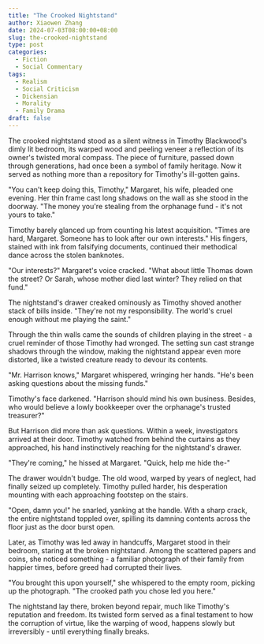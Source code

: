 ```yaml
---
title: "The Crooked Nightstand"
author: Xiaowen Zhang
date: 2024-07-03T08:00:00+08:00
slug: the-crooked-nightstand
type: post
categories:
  - Fiction
  - Social Commentary
tags:
  - Realism
  - Social Criticism
  - Dickensian
  - Morality
  - Family Drama
draft: false
---
```


The crooked nightstand stood as a silent witness in Timothy Blackwood's dimly lit bedroom, its warped wood and peeling veneer a reflection of its owner's twisted moral compass. The piece of furniture, passed down through generations, had once been a symbol of family heritage. Now it served as nothing more than a repository for Timothy's ill-gotten gains.

"You can't keep doing this, Timothy," Margaret, his wife, pleaded one evening. Her thin frame cast long shadows on the wall as she stood in the doorway. "The money you're stealing from the orphanage fund - it's not yours to take."

Timothy barely glanced up from counting his latest acquisition. "Times are hard, Margaret. Someone has to look after our own interests." His fingers, stained with ink from falsifying documents, continued their methodical dance across the stolen banknotes.

"Our interests?" Margaret's voice cracked. "What about little Thomas down the street? Or Sarah, whose mother died last winter? They relied on that fund."

The nightstand's drawer creaked ominously as Timothy shoved another stack of bills inside. "They're not my responsibility. The world's cruel enough without me playing the saint."

Through the thin walls came the sounds of children playing in the street - a cruel reminder of those Timothy had wronged. The setting sun cast strange shadows through the window, making the nightstand appear even more distorted, like a twisted creature ready to devour its contents.

"Mr. Harrison knows," Margaret whispered, wringing her hands. "He's been asking questions about the missing funds."

Timothy's face darkened. "Harrison should mind his own business. Besides, who would believe a lowly bookkeeper over the orphanage's trusted treasurer?"

But Harrison did more than ask questions. Within a week, investigators arrived at their door. Timothy watched from behind the curtains as they approached, his hand instinctively reaching for the nightstand's drawer.

"They're coming," he hissed at Margaret. "Quick, help me hide the-"

The drawer wouldn't budge. The old wood, warped by years of neglect, had finally seized up completely. Timothy pulled harder, his desperation mounting with each approaching footstep on the stairs.

"Open, damn you!" he snarled, yanking at the handle. With a sharp crack, the entire nightstand toppled over, spilling its damning contents across the floor just as the door burst open.

Later, as Timothy was led away in handcuffs, Margaret stood in their bedroom, staring at the broken nightstand. Among the scattered papers and coins, she noticed something - a familiar photograph of their family from happier times, before greed had corrupted their lives.

"You brought this upon yourself," she whispered to the empty room, picking up the photograph. "The crooked path you chose led you here."

The nightstand lay there, broken beyond repair, much like Timothy's reputation and freedom. Its twisted form served as a final testament to how the corruption of virtue, like the warping of wood, happens slowly but irreversibly - until everything finally breaks.